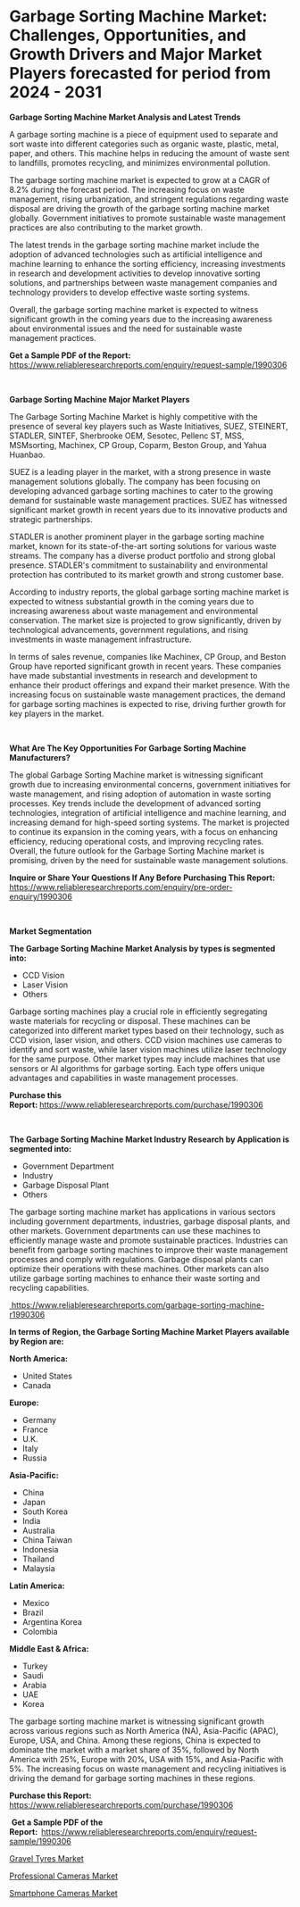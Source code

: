 <p><h1>Garbage Sorting Machine Market: Challenges, Opportunities, and Growth Drivers and Major Market Players forecasted for period from 2024 - 2031</h1></p><p><strong>Garbage Sorting Machine Market Analysis and Latest Trends</strong></p>
<p><p>A garbage sorting machine is a piece of equipment used to separate and sort waste into different categories such as organic waste, plastic, metal, paper, and others. This machine helps in reducing the amount of waste sent to landfills, promotes recycling, and minimizes environmental pollution.</p><p>The garbage sorting machine market is expected to grow at a CAGR of 8.2% during the forecast period. The increasing focus on waste management, rising urbanization, and stringent regulations regarding waste disposal are driving the growth of the garbage sorting machine market globally. Government initiatives to promote sustainable waste management practices are also contributing to the market growth.</p><p>The latest trends in the garbage sorting machine market include the adoption of advanced technologies such as artificial intelligence and machine learning to enhance the sorting efficiency, increasing investments in research and development activities to develop innovative sorting solutions, and partnerships between waste management companies and technology providers to develop effective waste sorting systems.</p><p>Overall, the garbage sorting machine market is expected to witness significant growth in the coming years due to the increasing awareness about environmental issues and the need for sustainable waste management practices.</p></p>
<p><strong>Get a Sample PDF of the Report:&nbsp;</strong> <a href="https://www.reliableresearchreports.com/enquiry/request-sample/1990306">https://www.reliableresearchreports.com/enquiry/request-sample/1990306</a></p>
<p>&nbsp;</p>
<p><strong>Garbage Sorting Machine Major Market Players</strong></p>
<p><p>The Garbage Sorting Machine Market is highly competitive with the presence of several key players such as Waste Initiatives, SUEZ, STEINERT, STADLER, SINTEF, Sherbrooke OEM, Sesotec, Pellenc ST, MSS, MSMsorting, Machinex, CP Group, Coparm, Beston Group, and Yahua Huanbao. </p><p>SUEZ is a leading player in the market, with a strong presence in waste management solutions globally. The company has been focusing on developing advanced garbage sorting machines to cater to the growing demand for sustainable waste management practices. SUEZ has witnessed significant market growth in recent years due to its innovative products and strategic partnerships.</p><p>STADLER is another prominent player in the garbage sorting machine market, known for its state-of-the-art sorting solutions for various waste streams. The company has a diverse product portfolio and strong global presence. STADLER's commitment to sustainability and environmental protection has contributed to its market growth and strong customer base.</p><p>According to industry reports, the global garbage sorting machine market is expected to witness substantial growth in the coming years due to increasing awareness about waste management and environmental conservation. The market size is projected to grow significantly, driven by technological advancements, government regulations, and rising investments in waste management infrastructure.</p><p>In terms of sales revenue, companies like Machinex, CP Group, and Beston Group have reported significant growth in recent years. These companies have made substantial investments in research and development to enhance their product offerings and expand their market presence. With the increasing focus on sustainable waste management practices, the demand for garbage sorting machines is expected to rise, driving further growth for key players in the market.</p></p>
<p>&nbsp;</p>
<p><strong>What Are The Key Opportunities For Garbage Sorting Machine Manufacturers?</strong></p>
<p><p>The global Garbage Sorting Machine market is witnessing significant growth due to increasing environmental concerns, government initiatives for waste management, and rising adoption of automation in waste sorting processes. Key trends include the development of advanced sorting technologies, integration of artificial intelligence and machine learning, and increasing demand for high-speed sorting systems. The market is projected to continue its expansion in the coming years, with a focus on enhancing efficiency, reducing operational costs, and improving recycling rates. Overall, the future outlook for the Garbage Sorting Machine market is promising, driven by the need for sustainable waste management solutions.</p></p>
<p><strong>Inquire or Share Your Questions If Any Before Purchasing This Report:</strong> <a href="https://www.reliableresearchreports.com/enquiry/pre-order-enquiry/1990306">https://www.reliableresearchreports.com/enquiry/pre-order-enquiry/1990306</a></p>
<p>&nbsp;</p>
<p><strong>Market Segmentation</strong></p>
<p><strong>The Garbage Sorting Machine Market Analysis by types is segmented into:</strong></p>
<p><ul><li>CCD Vision</li><li>Laser Vision</li><li>Others</li></ul></p>
<p><p>Garbage sorting machines play a crucial role in efficiently segregating waste materials for recycling or disposal. These machines can be categorized into different market types based on their technology, such as CCD vision, laser vision, and others. CCD vision machines use cameras to identify and sort waste, while laser vision machines utilize laser technology for the same purpose. Other market types may include machines that use sensors or AI algorithms for garbage sorting. Each type offers unique advantages and capabilities in waste management processes.</p></p>
<p><strong>Purchase this Report:&nbsp;</strong><a href="https://www.reliableresearchreports.com/purchase/1990306">https://www.reliableresearchreports.com/purchase/1990306</a></p>
<p>&nbsp;</p>
<p><strong>The Garbage Sorting Machine Market Industry Research by Application is segmented into:</strong></p>
<p><ul><li>Government Department</li><li>Industry</li><li>Garbage Disposal Plant</li><li>Others</li></ul></p>
<p><p>The garbage sorting machine market has applications in various sectors including government departments, industries, garbage disposal plants, and other markets. Government departments can use these machines to efficiently manage waste and promote sustainable practices. Industries can benefit from garbage sorting machines to improve their waste management processes and comply with regulations. Garbage disposal plants can optimize their operations with these machines. Other markets can also utilize garbage sorting machines to enhance their waste sorting and recycling capabilities.</p></p>
<p><a href="https://www.reliableresearchreports.com/garbage-sorting-machine-r1990306">&nbsp;https://www.reliableresearchreports.com/garbage-sorting-machine-r1990306</a></p>
<p><strong>In terms of Region, the Garbage Sorting Machine Market Players available by Region are:</strong></p>
<p>
    <p> <strong> North America: </strong>
        <ul>
            <li>United States</li>
            <li>Canada</li>
        </ul>
        </p> 
    <p> <strong> Europe: </strong>
        <ul>
            <li>Germany</li>
            <li>France</li>
            <li>U.K.</li>
            <li>Italy</li>
            <li>Russia</li>
        </ul>
        </p> 
    <p> <strong> Asia-Pacific: </strong>
        <ul>
            <li>China</li>
            <li>Japan</li>
            <li>South Korea</li>
            <li>India</li>
            <li>Australia</li>
            <li>China Taiwan</li>
            <li>Indonesia</li>
            <li>Thailand</li>
            <li>Malaysia</li>
        </ul>
        </p> 
    <p> <strong> Latin America: </strong>
        <ul>
            <li>Mexico</li>
            <li>Brazil</li>
            <li>Argentina Korea</li>
            <li>Colombia</li>
        </ul>
        </p> 
    <p> <strong> Middle East & Africa: </strong>
        <ul>
            <li>Turkey</li>
            <li>Saudi</li>
            <li>Arabia</li>
            <li>UAE</li>
            <li>Korea</li>
        </ul>
    </p>
    </p>
<p><p>The garbage sorting machine market is witnessing significant growth across various regions such as North America (NA), Asia-Pacific (APAC), Europe, USA, and China. Among these regions, China is expected to dominate the market with a market share of 35%, followed by North America with 25%, Europe with 20%, USA with 15%, and Asia-Pacific with 5%. The increasing focus on waste management and recycling initiatives is driving the demand for garbage sorting machines in these regions.</p></p>
<p><strong>Purchase this Report: </strong><a href="https://www.reliableresearchreports.com/purchase/1990306">https://www.reliableresearchreports.com/purchase/1990306</a></p>
<p>&nbsp;<strong>Get a Sample PDF of the Report:&nbsp;&nbsp;</strong><a href="https://www.reliableresearchreports.com/enquiry/request-sample/1990306">https://www.reliableresearchreports.com/enquiry/request-sample/1990306</a></p>
<p><strong></strong></p>
<p><p><a href="https://www.linkedin.com/pulse/gravel-tyres-market-trends-forecast-competitive-analysis-cofpe?trackingId=w03d8gUBjrjoongEfQrkJQ%3D%3D">Gravel Tyres Market</a></p><p><a href="https://www.linkedin.com/pulse/professional-cameras-market-key-successful-business-strategy-4lc0f?trackingId=Tge2lv0ooYH0SlF9voueog%3D%3D">Professional Cameras Market</a></p><p><a href="https://www.linkedin.com/pulse/smartphone-cameras-market-report-reveals-latest-trends-growth-opportunities-8tepf?trackingId=ZNW%2FKOkBOdTlAHmHzmHK1w%3D%3D">Smartphone Cameras Market</a></p></p>